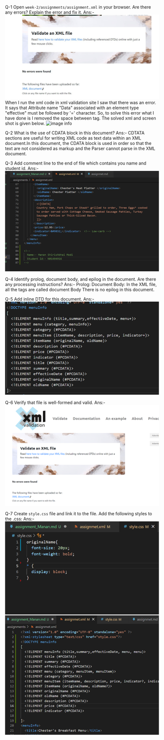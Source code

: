Q-1  Open `week-2/assignments/assignment.xml` in your browser. Are there any errors? Explain the error and fix it.
Ans:- ![image info](Assignment(1).jpg)
        When I run the xml code in xml validation site I saw that there was an error. It says that Attribute name "Data" associated with an element type "effective" must be followed by '=' character. So, to solve this error what I have done is I removed the space between <effirctivedata> tag. The solved xml and screen shot is given below.
        ![image info](Assignment(1).png)
    
Q-2 What is the use of CDATA block in this document?
Ans:- CDTATA sections are useful for writing XML code as text data within an XML document.In this 
      document, the CDATA block is used in order so that the text are not considered as markup and the Parser cannot parse in the XML document.
    
Q-3 Add comment line to the end of file which contains you name and student id.
Ans:- ![image info](Assignment(3).png)

Q-4 Identify prolog, document body, and epilog in the document. Are there any processing instructions?
Ans:- Prolog: <?xml version="1.0" encoding="UTF-8" standalone="yes" ?> 
      Document Body: In the XML file, all the tags are called document Body
      There is no epilog in this document.

Q-5 Add inline DTD for this document.
Ans:- ![image info](Assignment(4).png)

Q-6 Verify that file is well-formed and valid.
Ans:- ![image info](Assignment(5).png)

Q-7 Create `style.css` file and link it to the file. Add the following styles to the .css:
Ans:- ![image info](Assignment(6).png)
      ![image info](Assignment(7).png)